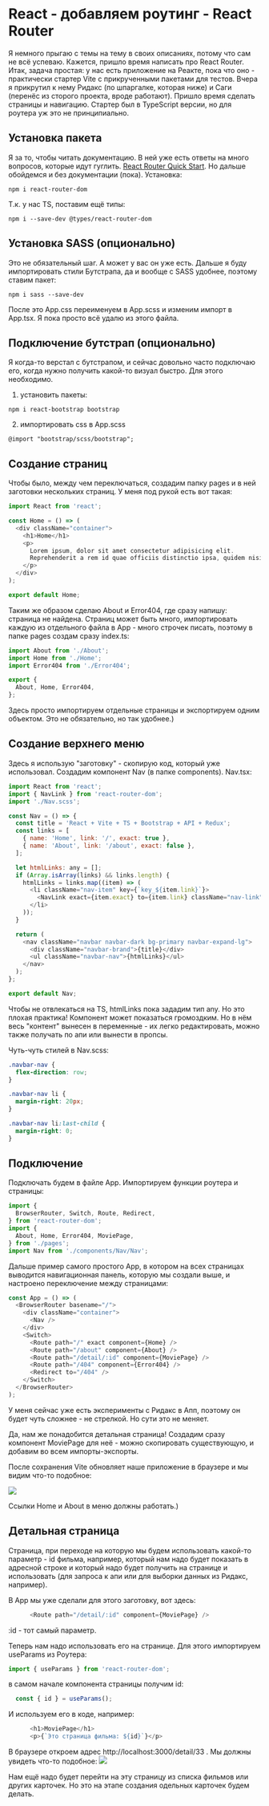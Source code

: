 # React - добавляем роутинг - React Router
Я немного прыгаю с темы на тему в своих описаниях, потому что сам не всё успеваю. Кажется, пришло время написать про React Router. Итак, задача простая: у нас есть приложение на Реакте, пока что оно - практически стартер Vite с прикрученными пакетами для тестов. Вчера я прикрутил к нему Ридакс (по шпаргалке, которая ниже) и Саги (перенёс из сторого проекта, вроде работают). Пришло время сделать страницы и навигацию. Стартер был в TypeScript версии, но для роутера уж это не принципиально.

## Установка пакета
Я за то, чтобы читать документацию. В ней уже есть ответы на много вопросов, которые идут гуглить. [React Router Quick Start](https://reactrouter.com/web/guides/quick-start).
Но дальше обойдемся и без документации (пока). Установка:
```
npm i react-router-dom
```

Т.к. у нас TS, поставим ещё типы:
```
npm i --save-dev @types/react-router-dom
```

## Установка SASS (опционально)
Это не обязательный шаг. А может у вас он уже есть. Дальше я буду импортировать стили Бутстрапа, да и вообще с SASS удобнее, поэтому ставим пакет:
```
npm i sass --save-dev
```

После это App.css переименуем в App.scss и изменим импорт в App.tsx. Я пока просто всё удалю из этого файла.

## Подключение бутстрап (опционально)
Я когда-то верстал с бутстрапом, и сейчас довольно часто подключаю его, когда нужно получить какой-то визуал быстро. Для этого необходимо.
1) установить пакеты:
```
npm i react-bootstrap bootstrap
```

2) импортировать css в App.scss
```
@import "bootstrap/scss/bootstrap";
```

## Создание страниц
Чтобы было, между чем переключаться, создадим папку pages и в ней заготовки нескольких страниц. У меня под рукой есть вот такая:

```javascript
import React from 'react';

const Home = () => (
  <div className="container">
    <h1>Home</h1>
    <p>
      Lorem ipsum, dolor sit amet consectetur adipisicing elit.
      Reprehenderit a rem id quae officiis distinctio ipsa, quidem nisi amet eos?
    </p>
  </div>
);

export default Home;
```

Таким же образом сделаю About и Error404, где сразу напишу: страница не найдена.
Страниц может быть много, импортировать каждую из отдельного файла в App - много строчек писать, поэтому в папке pages создам сразу index.ts:
```javascript
import About from './About';
import Home from './Home';
import Error404 from './Error404';

export {
  About, Home, Error404,
};
```
Здесь просто импортируем отдельные страницы и экспортируем одним объектом. Это не обязательно, но так удобнее.)

## Создание верхнего меню
Здесь я использую "заготовку" - скопирую код, который уже использовал. Создадим компонент Nav (в папке components).
Nav.tsx:
```javascript
import React from 'react';
import { NavLink } from 'react-router-dom';
import './Nav.scss';

const Nav = () => {
  const title = 'React + Vite + TS + Bootstrap + API + Redux';
  const links = [
    { name: 'Home', link: '/', exact: true },
    { name: 'About', link: '/about', exact: false },
  ];

  let htmlLinks: any = [];
  if (Array.isArray(links) && links.length) {
    htmlLinks = links.map((item) => (
      <li className="nav-item" key={`key_${item.link}`}>
        <NavLink exact={item.exact} to={item.link} className="nav-link">{item.name}</NavLink>
      </li>
    ));
  }

  return (
    <nav className="navbar navbar-dark bg-primary navbar-expand-lg">
      <div className="navbar-brand">{title}</div>
      <ul className="navbar-nav">{htmlLinks}</ul>
    </nav>
  );
};

export default Nav;
```

Чтобы не отвлекаться на TS, htmlLinks пока зададим тип any. Но это плохая практика!
Компонент может показаться громоздким. Но в нём весь "контент" вынесен в переменные - их легко редактировать, можно также получать по апи или вынести в пропсы.

Чуть-чуть стилей в Nav.scss:
```css
.navbar-nav {
  flex-direction: row;
}

.navbar-nav li {
  margin-right: 20px;
}

.navbar-nav li:last-child {
  margin-right: 0;
}
```

## Подключение
Подключать будем в файле App.
Импортируем функции роутера и страницы:
```javascript
import {
  BrowserRouter, Switch, Route, Redirect,
} from 'react-router-dom';
import {
  About, Home, Error404, MoviePage,
} from './pages';
import Nav from './components/Nav/Nav';
```

Дальше пример самого простого App, в котором на всех страницах выводится навигационная панель, которую мы создали выше, и настроено переключение между страницами:
```javascript
const App = () => (
  <BrowserRouter basename="/">
    <div className="container">
      <Nav />
    </div>
    <Switch>
      <Route path="/" exact component={Home} />
      <Route path="/about" component={About} />
      <Route path="/detail/:id" component={MoviePage} />
      <Route path="/404" component={Error404} />
      <Redirect to="/404" />
    </Switch>
  </BrowserRouter>
);
```

У меня сейчас уже есть эксперименты с Ридакс в Апп, поэтому он будет чуть сложнее - не стрелкой. Но сути это не меняет.

Да, нам же понадобится детальная страница! Создадим сразу компонент MoviePage для неё - можно скопировать существующую, и добавим во всем импорты-экспорты.

После сохранения Vite обновляет наше приложение в браузере и мы видим что-то подобное:

![](./img/router/2021-08-27_104858_home_nav.png)

Ссылки Home и About в меню должны работать.)

## Детальная страница
Страница, при переходе на которую мы будем использовать какой-то параметр - id фильма, например, который нам надо будет показать в адресной строке и который надо будет получить на странице и использовать (для запроса к апи или для выборки данных из Ридакс, например).

В App мы уже сделали для этого заготовку, вот здесь:
```javascript
      <Route path="/detail/:id" component={MoviePage} />
```

:id - тот самый параметр.

Теперь нам надо использовать его на странице. Для этого импортируем useParams из Роутера:
```javascript
import { useParams } from 'react-router-dom';
```

в самом начале компонента страницы получим id:
```javascript
  const { id } = useParams();
```

И используем его в коде, например:
```javascript
      <h1>MoviePage</h1>
      <p>{`Это страница фильма: ${id}`}</p>
```

В браузере откроем адрес http://localhost:3000/detail/33 . Мы должны увидеть что-то подобное:
![](./img/router/2021-08-27_105834_detail.png)

Нам ещё надо будет перейти на эту страницу из списка фильмов или других карточек. Но это на этапе создания одельных карточек будем делать.